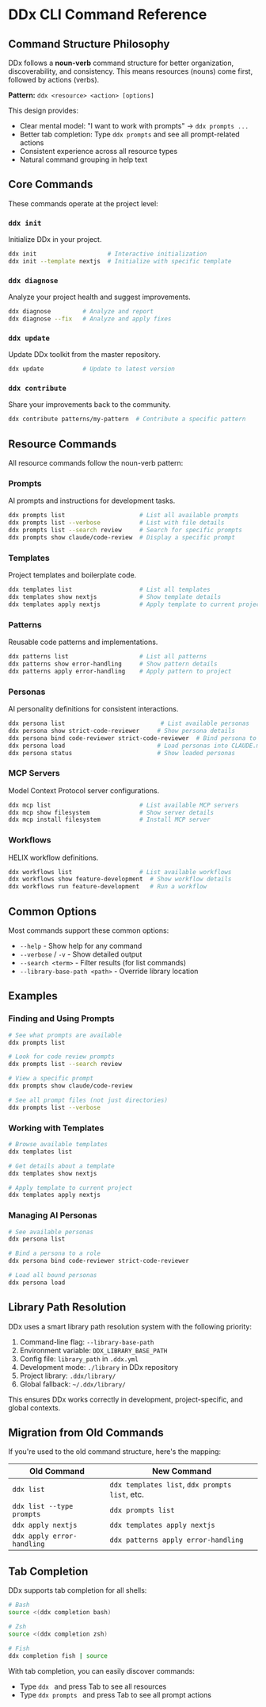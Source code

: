 # DDx CLI Command Reference

## Command Structure Philosophy

DDx follows a **noun-verb** command structure for better organization, discoverability, and consistency. This means resources (nouns) come first, followed by actions (verbs).

**Pattern:** `ddx <resource> <action> [options]`

This design provides:
- Clear mental model: "I want to work with prompts" → `ddx prompts ...`
- Better tab completion: Type `ddx prompts` and see all prompt-related actions
- Consistent experience across all resource types
- Natural command grouping in help text

## Core Commands

These commands operate at the project level:

### `ddx init`
Initialize DDx in your project.

```bash
ddx init                    # Interactive initialization
ddx init --template nextjs  # Initialize with specific template
```

### `ddx diagnose`
Analyze your project health and suggest improvements.

```bash
ddx diagnose         # Analyze and report
ddx diagnose --fix   # Analyze and apply fixes
```

### `ddx update`
Update DDx toolkit from the master repository.

```bash
ddx update           # Update to latest version
```

### `ddx contribute`
Share your improvements back to the community.

```bash
ddx contribute patterns/my-pattern  # Contribute a specific pattern
```

## Resource Commands

All resource commands follow the noun-verb pattern:

### Prompts

AI prompts and instructions for development tasks.

```bash
ddx prompts list                     # List all available prompts
ddx prompts list --verbose           # List with file details
ddx prompts list --search review     # Search for specific prompts
ddx prompts show claude/code-review  # Display a specific prompt
```

### Templates

Project templates and boilerplate code.

```bash
ddx templates list                   # List all templates
ddx templates show nextjs            # Show template details
ddx templates apply nextjs           # Apply template to current project
```

### Patterns

Reusable code patterns and implementations.

```bash
ddx patterns list                    # List all patterns
ddx patterns show error-handling     # Show pattern details
ddx patterns apply error-handling    # Apply pattern to project
```

### Personas

AI personality definitions for consistent interactions.

```bash
ddx persona list                           # List available personas
ddx persona show strict-code-reviewer     # Show persona details
ddx persona bind code-reviewer strict-code-reviewer  # Bind persona to role
ddx persona load                          # Load personas into CLAUDE.md
ddx persona status                        # Show loaded personas
```

### MCP Servers

Model Context Protocol server configurations.

```bash
ddx mcp list                         # List available MCP servers
ddx mcp show filesystem              # Show server details
ddx mcp install filesystem           # Install MCP server
```

### Workflows

HELIX workflow definitions.

```bash
ddx workflows list                   # List available workflows
ddx workflows show feature-development  # Show workflow details
ddx workflows run feature-development   # Run a workflow
```

## Common Options

Most commands support these common options:

- `--help` - Show help for any command
- `--verbose` / `-v` - Show detailed output
- `--search <term>` - Filter results (for list commands)
- `--library-base-path <path>` - Override library location

## Examples

### Finding and Using Prompts

```bash
# See what prompts are available
ddx prompts list

# Look for code review prompts
ddx prompts list --search review

# View a specific prompt
ddx prompts show claude/code-review

# See all prompt files (not just directories)
ddx prompts list --verbose
```

### Working with Templates

```bash
# Browse available templates
ddx templates list

# Get details about a template
ddx templates show nextjs

# Apply template to current project
ddx templates apply nextjs
```

### Managing AI Personas

```bash
# See available personas
ddx persona list

# Bind a persona to a role
ddx persona bind code-reviewer strict-code-reviewer

# Load all bound personas
ddx persona load
```

## Library Path Resolution

DDx uses a smart library path resolution system with the following priority:

1. Command-line flag: `--library-base-path`
2. Environment variable: `DDX_LIBRARY_BASE_PATH`
3. Config file: `library_path` in `.ddx.yml`
4. Development mode: `./library` in DDx repository
5. Project library: `.ddx/library/`
6. Global fallback: `~/.ddx/library/`

This ensures DDx works correctly in development, project-specific, and global contexts.

## Migration from Old Commands

If you're used to the old command structure, here's the mapping:

| Old Command | New Command |
|-------------|-------------|
| `ddx list` | `ddx templates list`, `ddx prompts list`, etc. |
| `ddx list --type prompts` | `ddx prompts list` |
| `ddx apply nextjs` | `ddx templates apply nextjs` |
| `ddx apply error-handling` | `ddx patterns apply error-handling` |

## Tab Completion

DDx supports tab completion for all shells:

```bash
# Bash
source <(ddx completion bash)

# Zsh
source <(ddx completion zsh)

# Fish
ddx completion fish | source
```

With tab completion, you can easily discover commands:
- Type `ddx ` and press Tab to see all resources
- Type `ddx prompts ` and press Tab to see all prompt actions